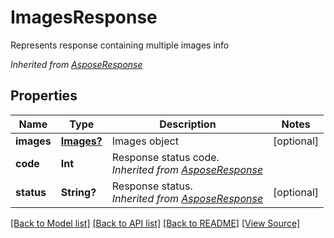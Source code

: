 ﻿# ImagesResponse
Represents response containing multiple images info

*Inherited from [AsposeResponse](AsposeResponse.md)*
## Properties
Name | Type | Description | Notes
------------ | ------------- | ------------- | -------------
**images** | [**Images?**](Images.md) | Images object | [optional]
**code** | **Int** | Response status code.<br />*Inherited from [AsposeResponse](AsposeResponse.md)* | 
**status** | **String?** | Response status.<br />*Inherited from [AsposeResponse](AsposeResponse.md)* | [optional]

[[Back to Model list]](../README.md#documentation-for-models) [[Back to API list]](../README.md#documentation-for-api-endpoints) [[Back to README]](../README.md) [[View Source]](../AsposePdfCloud/Models/ImagesResponse.swift)

